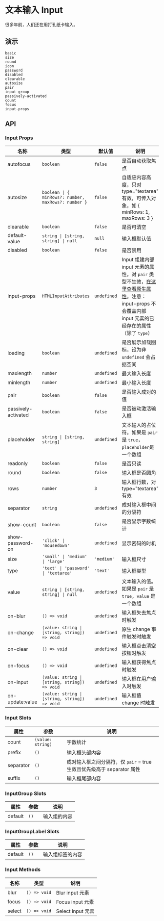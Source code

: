 # 文本输入 Input

很多年前，人们还在用打孔纸卡输入。

## 演示

```demo
basic
size
round
icon
password
disabled
clearable
autosize
pair
input-group
passively-activated
count
focus
input-props
```

## API

### Input Props

| 名称 | 类型 | 默认值 | 说明 |
| --- | --- | --- | --- |
| autofocus | `boolean` | `false` | 是否自动获取焦点 |
| autosize | `boolean \| { minRows?: number, maxRows?: number }` | `false` | 自适应内容高度，只对 type="textarea" 有效，可传入对象，如 { minRows: 1, maxRows: 3 } |
| clearable | `boolean` | `false` | 是否可清空 |
| default-value | `string \| [string, string] \| null` | `null` | 输入框默认值 |
| disabled | `boolean` | `false` | 是否禁用 |
| input-props | `HTMLInputAttributes` | `undefined` | Input 组建内部 input 元素的属性，对 `pair` 类型不生效，[在这里查看原生属性](https://developer.mozilla.org/en-US/docs/Web/HTML/Element/input)。注意：input-props 不会覆盖内部 input 元素的已经存在的属性（除了 `type`） |
| loading | `boolean` | `undefined` | 是否展示加载图标，设为非 `undefined` 会占据空间 |
| maxlength | `number` | `undefined` | 最大输入长度 |
| minlength | `number` | `undefined` | 最小输入长度 |
| pair | `boolean` | `false` | 是否输入成对的值 |
| passively-activated | `boolean` | `false` | 是否被动激活输入框 |
| placeholder | `string \| [string, string]` | `undefined` | 文本输入的占位符。如果是 `pair` 是 `true`，`placeholder`是一个数组 |
| readonly | `boolean` | `false` | 是否只读 |
| round | `boolean` | `false` | 输入框是否圆角 |
| rows | `number` | `3` | 输入框行数，对 type="textarea" 有效 |
| separator | `string` | `undefined` | 成对输入框中间的分隔符 |
| show-count | `boolean` | `false` | 是否显示字数统计 |
| show-password-on | `'click' \| 'mousedown'` | `undefined` | 显示密码的时机 |
| size | `'small' \| 'medium' \| 'large'` | `'medium'` | 输入框尺寸 |
| type | `'text' \| 'password' \| 'textarea'` | `'text'` | 输入框类型 |
| value | `string \| [string, string] \| null` | `undefined` | 文本输入的值。如果是 `pair` 是 `true`，`value` 是一个数组 |
| on-blur | `() => void` | `undefined` | 输入框失去焦点时触发 |
| on-change | `(value: string \| [string, string]) => void` | `undefined` | 原生 change 事件触发时触发 |
| on-clear | `() => void` | `undefined` | 输入框点击清空按钮时触发 |
| on-focus | `() => void` | `undefined` | 输入框获得焦点时触发 |
| on-input | `(value: string \| [string, string]) => void` | `undefined` | 输入框在用户输入时触发 |
| on-update:value | `(value: string \| [string, string]) => void` | `undefined` | 输入框值 change 时触发 |

### Input Slots

| 属性 | 参数 | 说明 |
| --- | --- | --- |
| count | `(value: string)` | 字数统计 |
| prefix | `()` | 输入框头部内容 |
| separator | `()` | 成对输入框之间分隔符，仅 `pair` = true 生效且优先级高于 separator 属性 |
| suffix | `()` | 输入框尾部内容 |

### InputGroup Slots

| 属性    | 参数 | 说明         |
| ------- | ---- | ------------ |
| default | `()` | 输入组的内容 |

### InputGroupLabel Slots

| 属性    | 参数 | 说明             |
| ------- | ---- | ---------------- |
| default | `()` | 输入组标签的内容 |

### Input Methods

| 名称   | 类型         | 说明              |
| ------ | ------------ | ----------------- |
| blur   | `() => void` | Blur input 元素   |
| focus  | `() => void` | Focus input 元素  |
| select | `() => void` | Select input 元素 |

